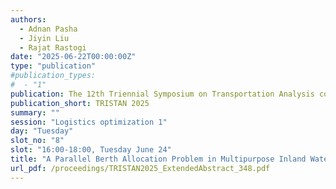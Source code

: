 ```yaml
---
authors:
  - Adnan Pasha
  - Jiyin Liu
  - Rajat Rastogi
date: "2025-06-22T00:00:00Z"
type: "publication"
#publication_types:
#  - "1"
publication: The 12th Triennial Symposium on Transportation Analysis conference
publication_short: TRISTAN 2025
summary: ""
session: "Logistics optimization 1"
day: "Tuesday"
slot_no: "8"
slot: "16:00-18:00, Tuesday June 24"
title: "A Parallel Berth Allocation Problem in Multipurpose Inland Waterway Terminals"
url_pdf: /proceedings/TRISTAN2025_ExtendedAbstract_348.pdf
---
```

